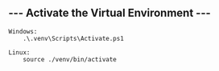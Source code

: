 ## --- Activate the Virtual Environment --- ##
```
Windows:
    .\.venv\Scripts\Activate.ps1
```

```
Linux:
    source ./venv/bin/activate
```
